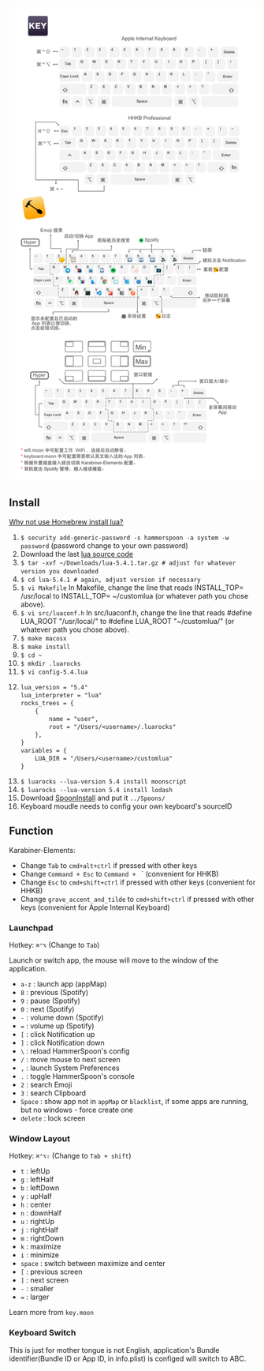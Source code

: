 ![](Modifier-Keys.png)

## Install

[Why not use Homebrew install lua?](https://github.com/Hammerspoon/hammerspoon/wiki/Luarocks-and-Hammerspoon#version)

1. `$ security add-generic-password -s hammerspoon -a system -w password` (password change to your own password)
2. Download the last [lua source code](https://www.lua.org/download.html)
3. `$ tar -xvf ~/Downloads/lua-5.4.1.tar.gz # adjust for whatever version you downloaded`
4. `$ cd lua-5.4.1 # again, adjust version if necessary`
5. `$ vi Makefile` In Makefile, change the line that reads INSTALL_TOP= /usr/local to INSTALL_TOP= ~/customlua (or whatever path you chose above).
6. `$ vi src/luaconf.h` In src/luaconf.h, change the line that reads #define LUA_ROOT "/usr/local/" to #define LUA_ROOT "~/customlua/" (or whatever path you chose above). 
6. `$ make macosx`
7. `$ make install`
8. `$ cd ~`
9. `$ mkdir .luarocks`
10. `$ vi config-5.4.lua`
11. 
    ```
    lua_version = "5.4"
    lua_interpreter = "lua"
    rocks_trees = {
        {
            name = "user",
            root = "/Users/<username>/.luarocks"
        },
    }
    variables = {
        LUA_DIR = "/Users/<username>/customlua"
    }
    ```
12. `$ luarocks --lua-version 5.4 install moonscript`
13. `$ luarocks --lua-version 5.4 install lodash`
14. Download [SpoonInstall](https://github.com/Hammerspoon/Spoons/raw/master/Spoons/SpoonInstall.spoon.zip) and put it `../Spoons/`
15. Keyboard moudle needs to config your own keyboard's sourceID


## Function

Karabiner-Elements:

- Change `Tab` to `cmd+alt+ctrl` if pressed with other keys
- Change `Command + Esc` to `Command + ` ` (convenient for HHKB)
- Change `Esc` to `cmd+shift+ctrl` if pressed with other keys (convenient for HHKB)
- Change `grave_accent_and_tilde` to `cmd+shift+ctrl` if pressed with other keys (convenient for Apple Internal Keyboard)

### Launchpad

Hotkey: `⌘⌃⌥` (Change to `Tab`)

Launch or switch app, the mouse will move to the window of the application.

- `a-z` : launch app (appMap)
- `8` : previous (Spotify)
- `9` : pause (Spotify)
- `0` : next (Spotify)
- `-` : volume down (Spotify)
- `=` : volume up (Spotify)
- `[` : click Notification up
- `]` : click Notification down
- `\` : reload HammerSpoon's config
- `/` : move mouse to next screen
- `,` : launch System Preferences
- `.` : toggle HammerSpoon's console
- `2` : search Emoji
- `3` : search Clipboard
- `Space` : show app not in `appMap` or `blacklist`, if some apps are running, but no windows - force create one
- `delete` : lock screen

### Window Layout

Hotkey: `⌘⌃⌥⇧` (Change to `Tab + shift`)

- `t` : leftUp
- `g` : leftHalf
- `b` : leftDown
- `y` : upHalf
- `h` : center
- `n` : downHalf
- `u` : rightUp
- `j` : rightHalf
- `m` : rightDown
- `k` : maximize
- `i` : minimize
- `space` : switch between maximize and center
- `[` : previous screen
- `]` : next screen
- `-` : smaller
- `=` : larger

Learn more from `key.moon`

### Keyboard Switch

This is just for mother tongue is not English, application's Bundle identifier(Bundle ID or App ID, in info.plist) is configed will switch to ABC.